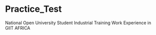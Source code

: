 # Practice_Test
National Open University Student Industrial Training Work Experience in GIIT AFRICA
